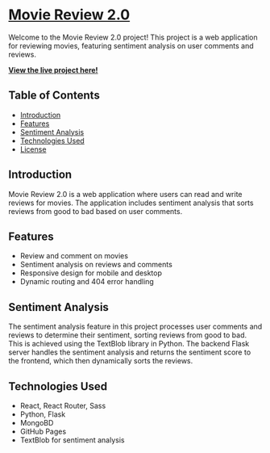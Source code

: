 # [Movie Review 2.0](https://sasuke-uchiha12.github.io/Movie-Review---Sentiment-Analysis/)

Welcome to the Movie Review 2.0 project! This project is a web application for reviewing movies, featuring sentiment analysis on user comments and reviews.

**[View the live project here!](https://sasuke-uchiha12.github.io/Movie-Review---Sentiment-Analysis/)**

## Table of Contents

- [Introduction](#introduction)
- [Features](#features)
- [Sentiment Analysis](#sentiment-analysis)
- [Technologies Used](#technologies-used)
- [License](#license)

## Introduction

Movie Review 2.0 is a web application where users can read and write reviews for movies. The application includes sentiment analysis that sorts reviews from good to bad based on user comments. 

## Features

- Review and comment on movies
- Sentiment analysis on reviews and comments
- Responsive design for mobile and desktop
- Dynamic routing and 404 error handling

## Sentiment Analysis
The sentiment analysis feature in this project processes user comments and reviews to determine their sentiment, sorting reviews from good to bad. This is achieved using the TextBlob library in Python. The backend Flask server handles the sentiment analysis and returns the sentiment score to the frontend, which then dynamically sorts the reviews.

## Technologies Used
- React, React Router, Sass
- Python, Flask
- MongoBD
- GitHub Pages
- TextBlob for sentiment analysis
